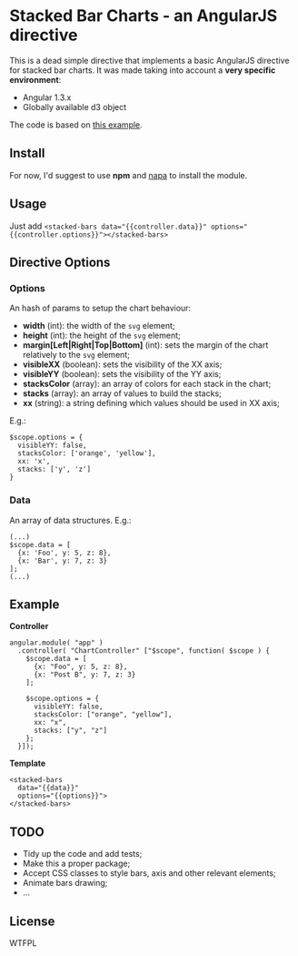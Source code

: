 # Stacked Bar Charts - an AngularJS directive

This is a dead simple directive that implements a basic AngularJS directive for stacked bar charts. It was made taking into account a **very specific environment**:
* Angular 1.3.x
* Globally available d3 object

The code is based on [this example](http://bl.ocks.org/mbostock/3886208).

## Install

For now, I'd suggest to use **npm** and [napa](https://github.com/shama/napa) to install the module.

## Usage

Just add `<stacked-bars data="{{controller.data}}" options="{{controller.options}}"></stacked-bars>`

## Directive Options

### Options

An hash of params to setup  the chart behaviour:

* **width** (int): the width of the `svg` element;
* **height** (int): the height of the `svg` element;
* **margin[Left|Right|Top|Bottom]** (int): sets the margin of the chart relatively to the `svg` element;
* **visibleXX** (boolean): sets the visibility of the XX axis;
* **visibleYY** (boolean): sets the visibility of the YY axis;
* **stacksColor** (array): an array of colors for each stack in the chart;
* **stacks** (array): an array of values to build the stacks;
* **xx** (string): a string defining which values should be used in XX axis;

E.g.:

```
$scope.options = {
  visibleYY: false,
  stacksColor: ['orange', 'yellow'],
  xx: 'x',
  stacks: ['y', 'z']
}
```

### Data

An array of data structures. E.g.:

```
(...)
$scope.data = [
  {x: 'Foo', y: 5, z: 8},
  {x: 'Bar', y: 7, z: 3}
];
(...)
```

## Example

**Controller**
```
angular.module( "app" )
  .controller( "ChartController" ["$scope", function( $scope ) {
    $scope.data = [
      {x: "Foo", y: 5, z: 8},
      {x: "Post B", y: 7, z: 3}
    ];

    $scope.options = {
      visibleYY: false,
      stacksColor: ["orange", "yellow"],
      xx: "x",
      stacks: ["y", "z"]
    };
  }]);
```

**Template**
```
<stacked-bars
  data="{{data}}"
  options="{{options}}">
</stacked-bars>
```

## TODO

* Tidy up the code and add tests;
* Make this a proper package;
* Accept CSS classes to style bars, axis and other relevant elements;
* Animate bars drawing;
* ...

## License
WTFPL
